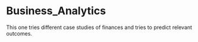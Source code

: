 # Business_Analytics
This one tries different case studies of finances and tries to predict relevant outcomes.
